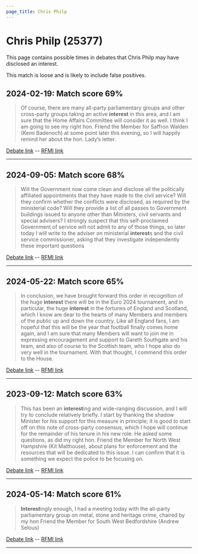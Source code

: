 ```yaml
---
page_title: Chris Philp
---
```


# Chris Philp  (25377)

This page contains possible times in debates that Chris Philp may have disclosed an interest.

This match is loose and is likely to include false positives. 



## 2024-02-19: Match score 69%

>Of course, there are many all-party parliamentary groups and other cross-party groups taking an active **interest** in this area, and I am sure that the Home Affairs Committee will consider it as well. I think I am going to see my right hon. Friend the Member for Saffron Walden (Kemi Badenoch) at some point later this evening, so I will happily remind her about the hon. Lady’s letter.

[Debate link](https://www.theyworkforyou.com/debates/?id=2024-02-19a.514.1)  --  [RFMI link](https://www.theyworkforyou.com/mp/25377/register)


---



## 2024-09-05: Match score 68%

>Will the Government now come clean and disclose all the politically affiliated appointments that they have made to the civil service? Will they confirm whether the conflicts were disclosed, as required by the ministerial code? Will they provide a list of all passes to Government buildings issued to anyone other than Ministers, civil servants and special advisers? I strongly suspect that this self-proclaimed Government of service will not admit to any of those things, so later today I will write to the adviser on ministerial **interest**s and the civil service commissioner, asking that they investigate independently these important questions

[Debate link](https://www.theyworkforyou.com/debates/?id=2024-09-05b.433.3)  --  [RFMI link](https://www.theyworkforyou.com/mp/25377/register)


---



## 2024-05-22: Match score 65%

>In conclusion, we have brought forward this order in recognition of the huge **interest** there will be in the Euro 2024 tournament, and in particular, the huge **interest** in the fortunes of England and Scotland, which I know are dear to the hearts of many Members and members of the public up and down the country. Like all England fans, I am hopeful that this will be the year that football finally comes home again, and I am sure that many Members will want to join me in expressing encouragement and support to Gareth Southgate and his team, and also of course to the Scottish team, who I hope also do very well in the tournament. With that thought, I commend this order to the House.

[Debate link](https://www.theyworkforyou.com/debates/?id=2024-05-22b.926.3)  --  [RFMI link](https://www.theyworkforyou.com/mp/25377/register)


---



## 2023-09-12: Match score 63%

>This has been an **interest**ing and wide-ranging discussion, and I will try to conclude relatively briefly. I start by thanking the shadow Minister for his support for this measure in principle; it is good to start off on this note of cross-party consensus, which I hope will continue for the remainder of his tenure in his new role. He asked some questions, as did my right hon. Friend the Member for North West Hampshire (Kit Malthouse), about plans for enforcement and the resources that will be dedicated to this issue. I can confirm that it is something we expect the police to be focusing on.

[Debate link](https://www.theyworkforyou.com/debates/?id=2023-09-12c.867.0)  --  [RFMI link](https://www.theyworkforyou.com/mp/25377/register)


---



## 2024-05-14: Match score 61%

>**Interest**ingly enough, I had a meeting today with the all-party parliamentary group on metal, stone and heritage crime, chaired by my hon Friend the Member for South West Bedfordshire (Andrew Selous)

[Debate link](https://www.theyworkforyou.com/debates/?id=2024-05-14c.237.0)  --  [RFMI link](https://www.theyworkforyou.com/mp/25377/register)


---

